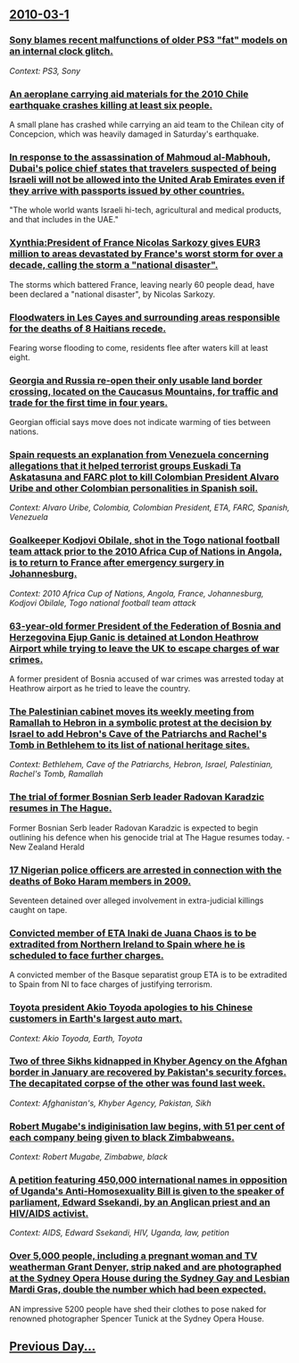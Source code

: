 ## [2010-03-1](/news/2010/03/1/index.md)

### [Sony blames recent malfunctions of older PS3 "fat" models on an internal clock glitch. ](/news/2010/03/1/sony-blames-recent-malfunctions-of-older-ps3-fat-models-on-an-internal-clock-glitch.md)
_Context: PS3, Sony_

### [An aeroplane carrying aid materials for the 2010 Chile earthquake crashes killing at least six people. ](/news/2010/03/1/an-aeroplane-carrying-aid-materials-for-the-2010-chile-earthquake-crashes-killing-at-least-six-people.md)
A small plane has crashed while carrying an aid team to the Chilean city of Concepcion, which was heavily damaged in Saturday&#039;s earthquake.

### [In response to the assassination of Mahmoud al-Mabhouh, Dubai's police chief states that travelers suspected of being Israeli will not be allowed into the United Arab Emirates even if they arrive with passports issued by other countries. ](/news/2010/03/1/in-response-to-the-assassination-of-mahmoud-al-mabhouh-dubai-s-police-chief-states-that-travelers-suspected-of-being-israeli-will-not-be-al.md)
&quot;The whole world wants Israeli hi-tech, agricultural and medical products, and that includes in the UAE.&quot;

### [Xynthia:President of France Nicolas Sarkozy gives EUR3 million to areas devastated by France's worst storm for over a decade, calling the storm a "national disaster". ](/news/2010/03/1/xynthia-ppresident-of-france-nicolas-sarkozy-gives-a-3-million-to-areas-devastated-by-france-s-worst-storm-for-over-a-decade-calling-the-s.md)
The storms which battered France, leaving nearly 60 people dead, have been declared a &#034;national disaster&#034;, by Nicolas Sarkozy.

### [Floodwaters in Les Cayes and surrounding areas responsible for the deaths of 8 Haitians recede. ](/news/2010/03/1/floodwaters-in-les-cayes-and-surrounding-areas-responsible-for-the-deaths-of-8-haitians-recede.md)
Fearing worse flooding to come, residents flee after waters kill at least eight.

### [Georgia and Russia re-open their only usable land border crossing, located on the Caucasus Mountains, for traffic and trade for the first time in four years. ](/news/2010/03/1/georgia-and-russia-re-open-their-only-usable-land-border-crossing-located-on-the-caucasus-mountains-for-traffic-and-trade-for-the-first-ti.md)
Georgian official says move does not indicate warming of ties between nations.

### [Spain requests an explanation from Venezuela concerning allegations that it helped terrorist groups Euskadi Ta Askatasuna and FARC plot to kill Colombian President Alvaro Uribe and other Colombian personalities in Spanish soil. ](/news/2010/03/1/spain-requests-an-explanation-from-venezuela-concerning-allegations-that-it-helped-terrorist-groups-euskadi-ta-askatasuna-and-farc-plot-to-k.md)
_Context: Alvaro Uribe, Colombia, Colombian President, ETA, FARC, Spanish, Venezuela_

### [Goalkeeper Kodjovi Obilale, shot in the Togo national football team attack prior to the 2010 Africa Cup of Nations in Angola, is to return to France after emergency surgery in Johannesburg. ](/news/2010/03/1/goalkeeper-kodjovi-obilala-c-shot-in-the-togo-national-football-team-attack-prior-to-the-2010-africa-cup-of-nations-in-angola-is-to-return.md)
_Context: 2010 Africa Cup of Nations, Angola, France, Johannesburg, Kodjovi Obilale, Togo national football team attack_

### [63-year-old former President of the Federation of Bosnia and Herzegovina Ejup Ganic is detained at London Heathrow Airport while trying to leave the UK to escape charges of war crimes. ](/news/2010/03/1/63-year-old-former-president-of-the-federation-of-bosnia-and-herzegovina-ejup-gania-is-detained-at-london-heathrow-airport-while-trying-to.md)
A former president of Bosnia accused of war crimes was arrested today at Heathrow airport as he tried to leave the country.

### [The Palestinian cabinet moves its weekly meeting from Ramallah to Hebron in a symbolic protest at the decision by Israel to add Hebron's Cave of the Patriarchs and Rachel's Tomb in Bethlehem to its list of national heritage sites. ](/news/2010/03/1/the-palestinian-cabinet-moves-its-weekly-meeting-from-ramallah-to-hebron-in-a-symbolic-protest-at-the-decision-by-israel-to-add-hebron-s-cav.md)
_Context: Bethlehem, Cave of the Patriarchs, Hebron, Israel, Palestinian, Rachel's Tomb, Ramallah_

### [The trial of former Bosnian Serb leader Radovan Karadzic resumes in The Hague. ](/news/2010/03/1/the-trial-of-former-bosnian-serb-leader-radovan-karada3-4ia-resumes-in-the-hague.md)
Former Bosnian Serb leader Radovan Karadzic is expected to begin outlining his defence when his genocide trial at The Hague resumes today. - New Zealand Herald

### [17 Nigerian police officers are arrested in connection with the deaths of Boko Haram members in 2009. ](/news/2010/03/1/17-nigerian-police-officers-are-arrested-in-connection-with-the-deaths-of-boko-haram-members-in-2009.md)
Seventeen detained over alleged involvement in extra-judicial killings caught on tape.

### [Convicted member of ETA Inaki de Juana Chaos is to be extradited from Northern Ireland to Spain where he is scheduled to face further charges. ](/news/2010/03/1/convicted-member-of-eta-ia-aki-de-juana-chaos-is-to-be-extradited-from-northern-ireland-to-spain-where-he-is-scheduled-to-face-further-charg.md)
A convicted member of the Basque separatist group ETA is to be extradited to Spain from NI to face charges of justifying terrorism.

### [Toyota president Akio Toyoda apologies to his Chinese customers in Earth's largest auto mart. ](/news/2010/03/1/toyota-president-akio-toyoda-apologies-to-his-chinese-customers-in-earth-s-largest-auto-mart.md)
_Context: Akio Toyoda, Earth, Toyota_

### [Two of three Sikhs kidnapped in Khyber Agency on the Afghan border in January are recovered by Pakistan's security forces. The decapitated corpse of the other was found last week. ](/news/2010/03/1/two-of-three-sikhs-kidnapped-in-khyber-agency-on-the-afghan-border-in-january-are-recovered-by-pakistan-s-security-forces-the-decapitated-c.md)
_Context: Afghanistan's, Khyber Agency, Pakistan, Sikh_

### [Robert Mugabe's indiginisation law begins, with 51 per cent of each company being given to black Zimbabweans. ](/news/2010/03/1/robert-mugabe-s-indiginisation-law-begins-with-51-per-cent-of-each-company-being-given-to-black-zimbabweans.md)
_Context: Robert Mugabe, Zimbabwe, black_

### [A petition featuring 450,000 international names in opposition of Uganda's Anti-Homosexuality Bill is given to the speaker of parliament, Edward Ssekandi, by an Anglican priest and an HIV/AIDS activist. ](/news/2010/03/1/a-petition-featuring-450-000-international-names-in-opposition-of-uganda-s-anti-homosexuality-bill-is-given-to-the-speaker-of-parliament-ed.md)
_Context: AIDS, Edward Ssekandi, HIV, Uganda, law, petition_

### [Over 5,000 people, including a pregnant woman and TV weatherman Grant Denyer, strip naked and are photographed at the Sydney Opera House during the Sydney Gay and Lesbian Mardi Gras, double the number which had been expected. ](/news/2010/03/1/over-5-000-people-including-a-pregnant-woman-and-tv-weatherman-grant-denyer-strip-naked-and-are-photographed-at-the-sydney-opera-house-dur.md)
AN impressive 5200 people have shed their clothes to pose naked for renowned photographer Spencer Tunick at the Sydney Opera House.

## [Previous Day...](/news/2010/02/28/index.md)

